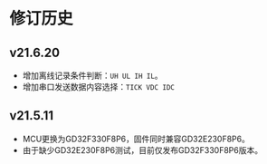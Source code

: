 # 修订历史

## v21.6.20

- 增加离线记录条件判断：`UH UL IH IL`。
- 增加串口发送数据内容选择：`TICK VDC IDC`

## v21.5.11

- MCU更换为GD32F330F8P6，固件同时兼容GD32E230F8P6。
- 由于缺少GD32E230F8P6测试，目前仅发布GD32F330F8P6版本。
